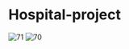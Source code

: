 # Hospital-project
![71](https://user-images.githubusercontent.com/56322167/214580712-3ab80da0-bf35-4004-ae15-c5d79b16a2b7.png)
![70](https://user-images.githubusercontent.com/56322167/214580722-5fd9ccc0-60b6-4d2a-bb4a-60b0d52cfc6e.png)
